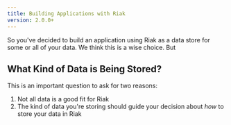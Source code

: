 ```yaml
---
title: Building Applications with Riak
version: 2.0.0+
---
```


So you've decided to build an application using Riak as a data store for some or all of your data. We think this is a wise choice. But 

## What Kind of Data is Being Stored?

This is an important question to ask for two reasons:

1. Not all data is a good fit for Riak
2. The kind of data you're storing should guide your decision about *how* to store your data in Riak